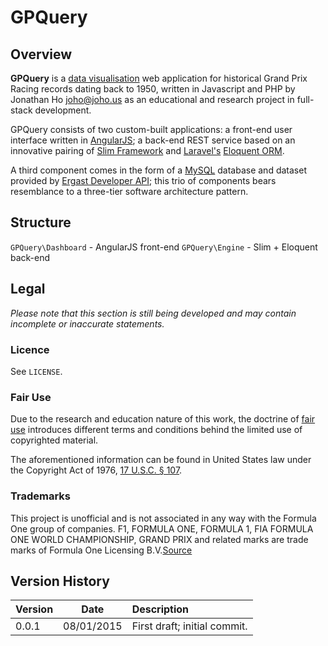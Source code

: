GPQuery
============

## Overview

**GPQuery** is a [data visualisation][wiki-datavis] web application for historical Grand Prix Racing records dating back to 1950, written in Javascript and PHP by Jonathan Ho <joho@joho.us> as an educational and research project in full-stack development.

GPQuery consists of two custom-built applications: a front-end user interface written in [AngularJS][angular]; a back-end REST service based on an innovative pairing of [Slim Framework][slim] and [Laravel's][laravel] [Eloquent ORM][eloquent].

A third component comes in the form of a [MySQL][mysql] database and dataset provided by [Ergast Developer API][ergast]; this trio of components bears resemblance to a three-tier software architecture pattern.


## Structure

`GPQuery\Dashboard` - AngularJS front-end
`GPQuery\Engine` - Slim + Eloquent back-end


## Legal

*Please note that this section is still being developed and may contain incomplete or inaccurate statements.*

### Licence

See `LICENSE`.

### Fair Use

Due to the research and education nature of this work, the doctrine of [fair use][wiki-fairuse] introduces different terms and conditions behind the limited use of copyrighted material.  

The aforementioned information can be found in United States law under the Copyright Act of 1976, [17 U.S.C. § 107](http://www.law.cornell.edu/uscode/text/17/107).

### Trademarks

This project is unofficial and is not associated in any way with the Formula One group of companies. F1, FORMULA ONE, FORMULA 1, FIA FORMULA ONE WORLD CHAMPIONSHIP, GRAND PRIX and related marks are trade marks of Formula One Licensing B.V.[Source](http://www.formula1.com/trademarkguidelines.html)


## Version History

| Version | Date        | Description |
|:--------|:-----------:|:------------|
|  0.0.1  | 08/01/2015  | First draft; initial commit. |



[wiki-datavis]:http://en.wikipedia.org/wiki/Data_visualization
[wiki-fairuse]:http://en.wikipedia.org/wiki/Fair_use


[ergast]:http://ergast.com/mrd
[mysql]:http://mysql.com
[slim]:http://slimframework.com
[angular]:http://angularjs.org
[laravel]:http://laravel.com
[eloquent]:http://laravel.com/docs/eloquent